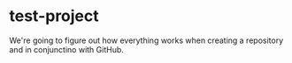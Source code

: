 # test-project

We're going to figure out how everything works when creating a repository and in conjunctino with GitHub.